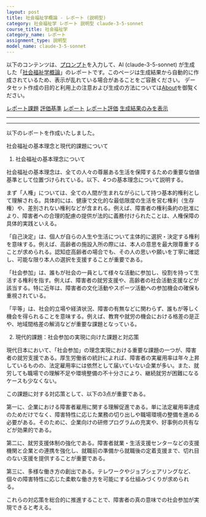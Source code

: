 ```yaml
---
layout: post
title: 社会福祉学概論 - レポート (説明型)
category: 社会福祉学 レポート 説明型 claude-3-5-sonnet
course_title: 社会福祉学
category_name: レポート
assignment_type: 説明型
model_name: claude-3-5-sonnet
---
```


以下のコンテンツは、[プロンプト](https://github.com/takedatoshiyuki/synthetic_assignments/tree/main/generated/社会福祉学/claude-3-5-sonnet/prompt_レポート-説明型.md)を入力して、AI (claude-3-5-sonnet) が生成した「[社会福祉学概論](/contents/社会福祉学/)」のレポートです。このページは生成結果から自動的に作成されているため、表示が乱れている場合があることをご容赦ください。
データセット作成の目的と利用上の注意および生成の方法については[About](/About)を御覧ください。

[レポート課題](../レポート課題-説明型)
[評価基準](../評価基準-説明型)
[レポート](../レポート-説明型)
[レポート評価](../レポート評価-説明型)
[生成結果のみを表示](https://github.com/takedatoshiyuki/synthetic_assignments/tree/main/generated/社会福祉学/claude-3-5-sonnet/レポート-説明型.md)
  

***
***
  
以下のレポートを作成いたしました。

社会福祉の基本理念と現代的課題について

1. 社会福祉の基本理念について

社会福祉の基本理念は、全ての人々の尊厳ある生活を保障するための重要な価値基準として位置づけられている。以下、4つの基本理念について説明する。

まず「人権」については、全ての人間が生まれながらにして持つ基本的権利として理解される。具体的には、健康で文化的な最低限度の生活を営む権利（生存権）や、差別されない権利などが含まれる。例えば、障害者の権利条約の批准により、障害者への合理的配慮の提供が法的に義務付けられたことは、人権保障の具体的実践といえる。

「自己決定」は、個人が自らの人生や生活について主体的に選択・決定する権利を意味する。例えば、高齢者の施設入所の際には、本人の意思を最大限尊重することが求められる。認知症高齢者の場合でも、その人の思いや願いを丁寧に確認し、可能な限り本人の選択を支援することが重要である。

「社会参加」は、誰もが社会の一員として様々な活動に参加し、役割を持って生活する権利を指す。例えば、障害者の就労支援や、高齢者の社会活動支援などが該当する。特に近年は、障害者の文化活動やスポーツ活動への参加機会の確保も重視されている。

「平等」は、社会的立場や経済状況、障害の有無などに関わらず、誰もが等しく機会を得られることを意味する。例えば、教育や就労の機会における格差の是正や、地域間格差の解消などが重要な課題となっている。

2. 現代的課題：社会参加の実現に向けた課題と対応策

現代日本において、「社会参加」の理念実現における重要な課題の一つが、障害者の就労支援である。厚生労働省の統計によれば、障害者の実雇用率は年々上昇しているものの、法定雇用率には依然として届いていない企業が多い。また、就労しても職場での理解不足や環境整備の不十分さにより、継続就労が困難になるケースも少なくない。

この課題に対する対応策として、以下の3点が重要である。

第一に、企業における障害者雇用に関する理解促進である。単に法定雇用率達成のためだけでなく、障害特性に応じた業務の切り出しや職場環境の整備を進める必要がある。そのために、企業向けの研修プログラムの充実や、好事例の共有などが効果的である。

第二に、就労支援体制の強化である。障害者就業・生活支援センターなどの支援機関と企業との連携を強化し、就職前の準備から就職後の定着支援まで、切れ目のない支援を提供することが重要である。

第三に、多様な働き方の創出である。テレワークやジョブシェアリングなど、個々の障害特性に応じた柔軟な働き方を可能にする仕組みづくりが求められる。

これらの対応策を総合的に推進することで、障害者の真の意味での社会参加が実現できると考える。
